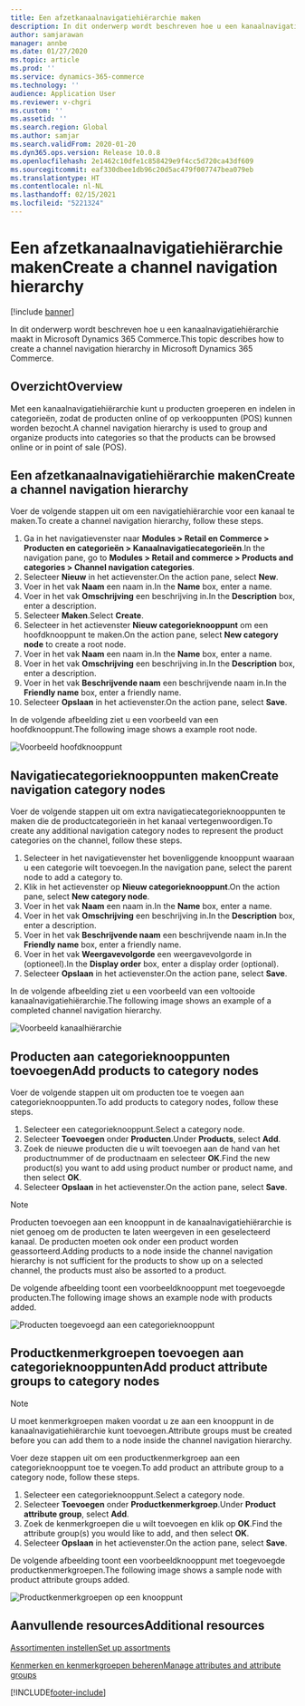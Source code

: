 ```yaml
---
title: Een afzetkanaalnavigatiehiërarchie maken
description: In dit onderwerp wordt beschreven hoe u een kanaalnavigatiehiërarchie maakt in Microsoft Dynamics 365 Commerce.
author: samjarawan
manager: annbe
ms.date: 01/27/2020
ms.topic: article
ms.prod: ''
ms.service: dynamics-365-commerce
ms.technology: ''
audience: Application User
ms.reviewer: v-chgri
ms.custom: ''
ms.assetid: ''
ms.search.region: Global
ms.author: samjar
ms.search.validFrom: 2020-01-20
ms.dyn365.ops.version: Release 10.0.8
ms.openlocfilehash: 2e1462c10dfe1c858429e9f4cc5d720ca43df609
ms.sourcegitcommit: eaf330dbee1db96c20d5ac479f007747bea079eb
ms.translationtype: HT
ms.contentlocale: nl-NL
ms.lasthandoff: 02/15/2021
ms.locfileid: "5221324"
---
```

# <a name="create-a-channel-navigation-hierarchy"></a><span data-ttu-id="d83ca-103">Een afzetkanaalnavigatiehiërarchie maken</span><span class="sxs-lookup"><span data-stu-id="d83ca-103">Create a channel navigation hierarchy</span></span>


[!include [banner](includes/banner.md)]

<span data-ttu-id="d83ca-104">In dit onderwerp wordt beschreven hoe u een kanaalnavigatiehiërarchie maakt in Microsoft Dynamics 365 Commerce.</span><span class="sxs-lookup"><span data-stu-id="d83ca-104">This topic describes how to create a channel navigation hierarchy in Microsoft Dynamics 365 Commerce.</span></span>

## <a name="overview"></a><span data-ttu-id="d83ca-105">Overzicht</span><span class="sxs-lookup"><span data-stu-id="d83ca-105">Overview</span></span>

<span data-ttu-id="d83ca-106">Met een kanaalnavigatiehiërarchie kunt u producten groeperen en indelen in categorieën, zodat de producten online of op verkooppunten (POS) kunnen worden bezocht.</span><span class="sxs-lookup"><span data-stu-id="d83ca-106">A channel navigation hierarchy is used to group and organize products into categories so that the products can be browsed online or in point of sale (POS).</span></span>

## <a name="create-a-channel-navigation-hierarchy"></a><span data-ttu-id="d83ca-107">Een afzetkanaalnavigatiehiërarchie maken</span><span class="sxs-lookup"><span data-stu-id="d83ca-107">Create a channel navigation hierarchy</span></span>

<span data-ttu-id="d83ca-108">Voer de volgende stappen uit om een navigatiehiërarchie voor een kanaal te maken.</span><span class="sxs-lookup"><span data-stu-id="d83ca-108">To create a channel navigation hierarchy, follow these steps.</span></span>

1. <span data-ttu-id="d83ca-109">Ga in het navigatievenster naar **Modules \> Retail en Commerce \> Producten en categorieën \> Kanaalnavigatiecategorieën**.</span><span class="sxs-lookup"><span data-stu-id="d83ca-109">In the navigation pane, go to **Modules \> Retail and commerce \> Products and categories \> Channel navigation categories**.</span></span>
1. <span data-ttu-id="d83ca-110">Selecteer **Nieuw** in het actievenster.</span><span class="sxs-lookup"><span data-stu-id="d83ca-110">On the action pane, select **New**.</span></span>
1. <span data-ttu-id="d83ca-111">Voer in het vak **Naam** een naam in.</span><span class="sxs-lookup"><span data-stu-id="d83ca-111">In the **Name** box, enter a name.</span></span>
1. <span data-ttu-id="d83ca-112">Voer in het vak **Omschrijving** een beschrijving in.</span><span class="sxs-lookup"><span data-stu-id="d83ca-112">In the **Description** box, enter a description.</span></span>
1. <span data-ttu-id="d83ca-113">Selecteer **Maken**.</span><span class="sxs-lookup"><span data-stu-id="d83ca-113">Select **Create**.</span></span>
1. <span data-ttu-id="d83ca-114">Selecteer in het actievenster **Nieuw categorieknooppunt** om een hoofdknooppunt te maken.</span><span class="sxs-lookup"><span data-stu-id="d83ca-114">On the action pane, select **New category node** to create a root node.</span></span>
1. <span data-ttu-id="d83ca-115">Voer in het vak **Naam** een naam in.</span><span class="sxs-lookup"><span data-stu-id="d83ca-115">In the **Name** box, enter a name.</span></span>
1. <span data-ttu-id="d83ca-116">Voer in het vak **Omschrijving** een beschrijving in.</span><span class="sxs-lookup"><span data-stu-id="d83ca-116">In the **Description** box, enter a description.</span></span>
1. <span data-ttu-id="d83ca-117">Voer in het vak **Beschrijvende naam** een beschrijvende naam in.</span><span class="sxs-lookup"><span data-stu-id="d83ca-117">In the **Friendly name** box, enter a friendly name.</span></span>
1. <span data-ttu-id="d83ca-118">Selecteer **Opslaan** in het actievenster.</span><span class="sxs-lookup"><span data-stu-id="d83ca-118">On the action pane, select **Save**.</span></span>

<span data-ttu-id="d83ca-119">In de volgende afbeelding ziet u een voorbeeld van een hoofdknooppunt.</span><span class="sxs-lookup"><span data-stu-id="d83ca-119">The following image shows a example root node.</span></span>

![Voorbeeld hoofdknooppunt](media/create-channel-hierarchy-1.png)

## <a name="create-navigation-category-nodes"></a><span data-ttu-id="d83ca-121">Navigatiecategorieknooppunten maken</span><span class="sxs-lookup"><span data-stu-id="d83ca-121">Create navigation category nodes</span></span>

<span data-ttu-id="d83ca-122">Voer de volgende stappen uit om extra navigatiecategorieknooppunten te maken die de productcategorieën in het kanaal vertegenwoordigen.</span><span class="sxs-lookup"><span data-stu-id="d83ca-122">To create any additional navigation category nodes to represent the product categories on the channel, follow these steps.</span></span>

1. <span data-ttu-id="d83ca-123">Selecteer in het navigatievenster het bovenliggende knooppunt waaraan u een categorie wilt toevoegen.</span><span class="sxs-lookup"><span data-stu-id="d83ca-123">In the navigation pane, select the parent node to add a category to.</span></span>
1. <span data-ttu-id="d83ca-124">Klik in het actievenster op **Nieuw categorieknooppunt**.</span><span class="sxs-lookup"><span data-stu-id="d83ca-124">On the action pane, select **New category node**.</span></span>
1. <span data-ttu-id="d83ca-125">Voer in het vak **Naam** een naam in.</span><span class="sxs-lookup"><span data-stu-id="d83ca-125">In the **Name** box, enter a name.</span></span>
1. <span data-ttu-id="d83ca-126">Voer in het vak **Omschrijving** een beschrijving in.</span><span class="sxs-lookup"><span data-stu-id="d83ca-126">In the **Description** box, enter a description.</span></span>
1. <span data-ttu-id="d83ca-127">Voer in het vak **Beschrijvende naam** een beschrijvende naam in.</span><span class="sxs-lookup"><span data-stu-id="d83ca-127">In the **Friendly name** box, enter a friendly name.</span></span>
1. <span data-ttu-id="d83ca-128">Voer in het vak **Weergavevolgorde** een weergavevolgorde in (optioneel).</span><span class="sxs-lookup"><span data-stu-id="d83ca-128">In the **Display order** box, enter a display order (optional).</span></span>
1. <span data-ttu-id="d83ca-129">Selecteer **Opslaan** in het actievenster.</span><span class="sxs-lookup"><span data-stu-id="d83ca-129">On the action pane, select **Save**.</span></span>

<span data-ttu-id="d83ca-130">In de volgende afbeelding ziet u een voorbeeld van een voltooide kanaalnavigatiehiërarchie.</span><span class="sxs-lookup"><span data-stu-id="d83ca-130">The following image shows an example of a completed channel navigation hierarchy.</span></span>

![Voorbeeld kanaalhiërarchie](media/create-channel-hierarchy-2.png)

## <a name="add-products-to-category-nodes"></a><span data-ttu-id="d83ca-132">Producten aan categorieknooppunten toevoegen</span><span class="sxs-lookup"><span data-stu-id="d83ca-132">Add products to category nodes</span></span>

<span data-ttu-id="d83ca-133">Voer de volgende stappen uit om producten toe te voegen aan categorieknooppunten.</span><span class="sxs-lookup"><span data-stu-id="d83ca-133">To add products to category nodes, follow these steps.</span></span>

1. <span data-ttu-id="d83ca-134">Selecteer een categorieknooppunt.</span><span class="sxs-lookup"><span data-stu-id="d83ca-134">Select a category node.</span></span>
1. <span data-ttu-id="d83ca-135">Selecteer **Toevoegen** onder **Producten**.</span><span class="sxs-lookup"><span data-stu-id="d83ca-135">Under **Products**, select **Add**.</span></span>
1. <span data-ttu-id="d83ca-136">Zoek de nieuwe producten die u wilt toevoegen aan de hand van het productnummer of de productnaam en selecteer **OK**.</span><span class="sxs-lookup"><span data-stu-id="d83ca-136">Find the new product(s) you want to add using product number or product name, and then select **OK**.</span></span>
1. <span data-ttu-id="d83ca-137">Selecteer **Opslaan** in het actievenster.</span><span class="sxs-lookup"><span data-stu-id="d83ca-137">On the action pane, select **Save**.</span></span>

> [!NOTE]
> <span data-ttu-id="d83ca-138">Producten toevoegen aan een knooppunt in de kanaalnavigatiehiërarchie is niet genoeg om de producten te laten weergeven in een geselecteerd kanaal. De producten moeten ook onder een product worden geassorteerd.</span><span class="sxs-lookup"><span data-stu-id="d83ca-138">Adding products to a node inside the channel navigation hierarchy is not sufficient for the products to show up on a selected channel, the products must also be assorted to a product.</span></span>

<span data-ttu-id="d83ca-139">De volgende afbeelding toont een voorbeeldknooppunt met toegevoegde producten.</span><span class="sxs-lookup"><span data-stu-id="d83ca-139">The following image shows an example node with products added.</span></span>

![Producten toegevoegd aan een categorieknooppunt](media/create-channel-hierarchy-3.png)

## <a name="add-product-attribute-groups-to-category-nodes"></a><span data-ttu-id="d83ca-141">Productkenmerkgroepen toevoegen aan categorieknooppunten</span><span class="sxs-lookup"><span data-stu-id="d83ca-141">Add product attribute groups to category nodes</span></span>

> [!NOTE]
> <span data-ttu-id="d83ca-142">U moet kenmerkgroepen maken voordat u ze aan een knooppunt in de kanaalnavigatiehiërarchie kunt toevoegen.</span><span class="sxs-lookup"><span data-stu-id="d83ca-142">Attribute groups must be created before you can add them to a node inside the channel navigation hierarchy.</span></span>

<span data-ttu-id="d83ca-143">Voer deze stappen uit om een productkenmerkgroep aan een categorieknooppunt toe te voegen.</span><span class="sxs-lookup"><span data-stu-id="d83ca-143">To add product an attribute group to a category node, follow these steps.</span></span>

1. <span data-ttu-id="d83ca-144">Selecteer een categorieknooppunt.</span><span class="sxs-lookup"><span data-stu-id="d83ca-144">Select a category node.</span></span>
1. <span data-ttu-id="d83ca-145">Selecteer **Toevoegen** onder **Productkenmerkgroep**.</span><span class="sxs-lookup"><span data-stu-id="d83ca-145">Under **Product attribute group**, select **Add**.</span></span>
1. <span data-ttu-id="d83ca-146">Zoek de kenmerkgroepen die u wilt toevoegen en klik op **OK**.</span><span class="sxs-lookup"><span data-stu-id="d83ca-146">Find the attribute group(s) you would like to add, and then select **OK**.</span></span>
1. <span data-ttu-id="d83ca-147">Selecteer **Opslaan** in het actievenster.</span><span class="sxs-lookup"><span data-stu-id="d83ca-147">On the action pane, select **Save**.</span></span>

<span data-ttu-id="d83ca-148">De volgende afbeelding toont een voorbeeldknooppunt met toegevoegde productkenmerkgroepen.</span><span class="sxs-lookup"><span data-stu-id="d83ca-148">The following image shows a sample node with product attribute groups added.</span></span>

![Productkenmerkgroepen op een knooppunt](media/create-channel-hierarchy-4.png)

## <a name="additional-resources"></a><span data-ttu-id="d83ca-150">Aanvullende resources</span><span class="sxs-lookup"><span data-stu-id="d83ca-150">Additional resources</span></span>

[<span data-ttu-id="d83ca-151">Assortimenten instellen</span><span class="sxs-lookup"><span data-stu-id="d83ca-151">Set up assortments</span></span>](set-up-assortments.md)

[<span data-ttu-id="d83ca-152">Kenmerken en kenmerkgroepen beheren</span><span class="sxs-lookup"><span data-stu-id="d83ca-152">Manage attributes and attribute groups</span></span>](attribute-attributegroups-lifecycle.md)


[!INCLUDE[footer-include](../includes/footer-banner.md)]